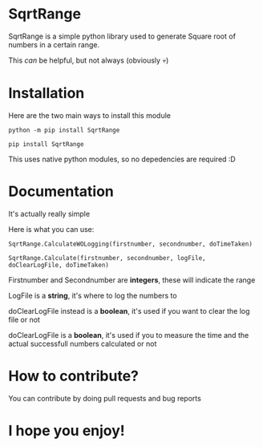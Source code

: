 # SqrtRange
SqrtRange is a simple python library used to generate Square root of numbers in a certain range.

This *can* be helpful, but not always (obviously :skull:)

# Installation

Here are the two main ways to install this module

`python -m pip install SqrtRange`

`pip install SqrtRange`

This uses native python modules, so no depedencies are required :D

# Documentation
It's actually really simple

Here is what you can use:

`SqrtRange.CalculateWOLogging(firstnumber, secondnumber, doTimeTaken)`

`SqrtRange.Calculate(firstnumber, secondnumber, logFile, doClearLogFile, doTimeTaken)`

Firstnumber and Secondnumber are **integers**, these will indicate the range

LogFile is a **string**, it's where to log the numbers to

doClearLogFile instead is a **boolean**, it's used if you want to clear the log file or not

doClearLogFile is a **boolean**, it's used if you to measure the time and the actual successfull numbers calculated or not

# How to contribute?
You can contribute by doing pull requests and bug reports

# I hope you enjoy!